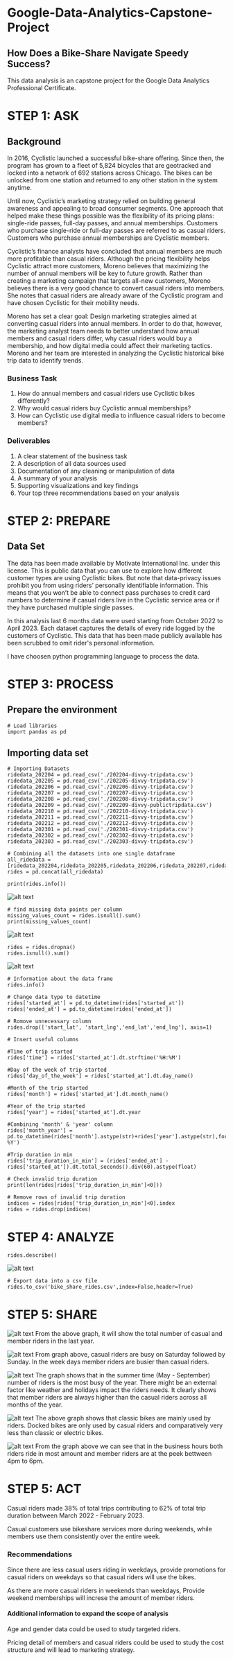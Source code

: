 # Google-Data-Analytics-Capstone-Project

## How Does a Bike-Share Navigate Speedy Success?

This data analysis is an capstone project for the Google Data Analytics Professional Certificate.

# STEP 1: ASK

## Background 
In 2016, Cyclistic launched a successful bike-share offering. Since then, the program has grown to a fleet of 5,824 bicycles that
are geotracked and locked into a network of 692 stations across Chicago. The bikes can be unlocked from one station and
returned to any other station in the system anytime.

Until now, Cyclistic’s marketing strategy relied on building general awareness and appealing to broad consumer segments.
One approach that helped make these things possible was the flexibility of its pricing plans: single-ride passes, full-day passes,
and annual memberships. Customers who purchase single-ride or full-day passes are referred to as casual riders. Customers
who purchase annual memberships are Cyclistic members.

Cyclistic’s finance analysts have concluded that annual members are much more profitable than casual riders. Although the
pricing flexibility helps Cyclistic attract more customers, Moreno believes that maximizing the number of annual members will
be key to future growth. Rather than creating a marketing campaign that targets all-new customers, Moreno believes there is a
very good chance to convert casual riders into members. She notes that casual riders are already aware of the Cyclistic
program and have chosen Cyclistic for their mobility needs.

Moreno has set a clear goal: Design marketing strategies aimed at converting casual riders into annual members. In order to
do that, however, the marketing analyst team needs to better understand how annual members and casual riders differ, why
casual riders would buy a membership, and how digital media could affect their marketing tactics. Moreno and her team are
interested in analyzing the Cyclistic historical bike trip data to identify trends.

### Business Task
1. How do annual members and casual riders use Cyclistic bikes differently?
2. Why would casual riders buy Cyclistic annual memberships?
3. How can Cyclistic use digital media to influence casual riders to become members?

### Deliverables
1. A clear statement of the business task
2. A description of all data sources used
3. Documentation of any cleaning or manipulation of data
4. A summary of your analysis
5. Supporting visualizations and key findings
6. Your top three recommendations based on your analysis


# STEP 2: PREPARE

## Data Set
The data has been made available by Motivate International Inc. under this license. This is public data that you can use to explore how different customer types are
using Cyclistic bikes. But note that data-privacy issues prohibit you from using riders’ personally identifiable information. This
means that you won’t be able to connect pass purchases to credit card numbers to determine if casual riders live in the
Cyclistic service area or if they have purchased multiple single passes.

In this analysis last 6 months data were used starting from October 2022 to April 2023. Each dataset captures the details of every ride logged by 
the customers of Cyclistic. This data that has been made publicly available has been scrubbed to omit rider's personal information.

I have choosen python programming language to process the data.

# STEP 3: PROCESS

## Prepare the environment
```
# Load libraries
import pandas as pd
```

## Importing data set
```
# Importing Datasets
ridedata_202204 = pd.read_csv('./202204-divvy-tripdata.csv')
ridedata_202205 = pd.read_csv('./202205-divvy-tripdata.csv')
ridedata_202206 = pd.read_csv('./202206-divvy-tripdata.csv')
ridedata_202207 = pd.read_csv('./202207-divvy-tripdata.csv')
ridedata_202208 = pd.read_csv('./202208-divvy-tripdata.csv')
ridedata_202209 = pd.read_csv('./202209-divvy-publictripdata.csv')
ridedata_202210 = pd.read_csv('./202210-divvy-tripdata.csv')
ridedata_202211 = pd.read_csv('./202211-divvy-tripdata.csv')
ridedata_202212 = pd.read_csv('./202212-divvy-tripdata.csv')
ridedata_202301 = pd.read_csv('./202301-divvy-tripdata.csv')
ridedata_202302 = pd.read_csv('./202302-divvy-tripdata.csv')
ridedata_202303 = pd.read_csv('./202303-divvy-tripdata.csv')
```

```
# Combining all the datasets into one single dataframe
all_ridedata = [ridedata_202204,ridedata_202205,ridedata_202206,ridedata_202207,ridedata_202208,ridedata_202209,ridedata_202210,ridedata_202211,ridedata_202212,ridedata_202301,ridedata_202302,ridedata_202303]
rides = pd.concat(all_ridedata)
```

```
print(rides.info())
```
![alt text](img/info.png)

```
# find missing data points per column
missing_values_count = rides.isnull().sum()
print(missing_values_count)
```
![alt text](img/missingdata.png)

```
rides = rides.dropna()
rides.isnull().sum()
```
![alt text](img/no_missingdata.png)

```
# Information about the data frame
rides.info()
```


```
# Change data type to datetime 
rides['started_at'] = pd.to_datetime(rides['started_at'])
rides['ended_at'] = pd.to_datetime(rides['ended_at'])
```

```
# Romove unnecessary column 
rides.drop(['start_lat', 'start_lng','end_lat','end_lng'], axis=1)
```


```
# Insert useful columns 

#Time of trip started
rides['time'] = rides['started_at'].dt.strftime('%H:%M')

#Day of the week of trip started
rides['day_of_the_week'] = rides['started_at'].dt.day_name()

#Month of the trip started
rides['month'] = rides['started_at'].dt.month_name()

#Year of the trip started
rides['year'] = rides['started_at'].dt.year

#Combining 'month' & 'year' column
rides['month_year'] = pd.to_datetime(rides['month'].astype(str)+rides['year'].astype(str),format='%B%Y').dt.strftime('%b-%Y')

#Trip duration in min
rides['trip_duration_in_min'] = (rides['ended_at'] - rides['started_at']).dt.total_seconds().div(60).astype(float)

```


```
# Check invalid trip duration 
print(len(rides[rides['trip_duration_in_min']<0]))
```

```
# Remove rows of invalid trip duration
indices = rides[rides['trip_duration_in_min']<0].index
rides = rides.drop(indices)
```

# STEP 4: ANALYZE

```
rides.describe()
```
![alt text](img/describefunction.png)

```
# Export data into a csv file 
rides.to_csv('bike_share_rides.csv',index=False,header=True)
```

# STEP 5: SHARE

![alt text](img/TotalRides.png)
From the above graph, it will show the total number of casual and member riders in the last year.


![alt text](img/RidesVsMonth.png)
From graph above, casual riders are busy on Saturday followed by Sunday. In the week days member riders are busier than casual riders. 

![alt text](img/RidesVsDayoftheWeek.png)
The graph shows that in the summer time (May - September) number of riders is the most busy of the year. There might be an external factor like weather
and holidays impact the riders needs. It clearly shows that member riders are always higher than the casual riders across all months of the year. 


![alt text](img/RideTypeVsRides.png)
The above graph shows that classic bikes are mainly used by riders. Docked bikes are only used by casual riders and comparatively very less than classic or electric bikes.  

![alt text](img/BikeDemandover24hourtimeframe.png)
From the graph above we can see that in the business hours both riders ride in most amount and member riders are at the peek bettween 4pm to 6pm. 


# STEP 5: ACT
Casual riders made 38% of total trips contributing to 62% of total trip duration between March 2022 - February 2023. 

Casual customers use bikeshare services more during weekends, while members use them consistently over the entire week.



### Recommendations
Since there are less casual users riding in weekdays, provide promotions for casual riders on weekdays so that casual riders will use the bikes.

As there are more casual riders in weekends than weekdays, Provide weekend memberships will increse the amount of member riders.


#### Additional information to expand the scope of analysis
Age and gender data could be used to study targeted riders.

Pricing detail of members and casual riders could be used to study the cost structure and will lead to marketing strategy.







